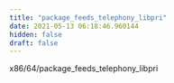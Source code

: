 ```yaml
---
title: "package_feeds_telephony_libpri"
date: 2021-05-13 06:18:46.960144
hidden: false
draft: false
---
```


x86/64/package_feeds_telephony_libpri


